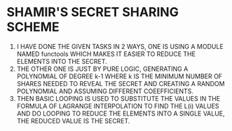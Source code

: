 
# SHAMIR'S SECRET SHARING SCHEME
1. I HAVE DONE THE GIVEN TASKS IN 2 WAYS, ONE IS USING A MODULE NAMED functools WHICH MAKES IT EASIER TO REDUCE THE ELEMENTS INTO THE SECRET.
2. THE OTHER ONE IS JUST BY PURE LOGIC, GENERATING A POLYNOMIAL OF DEGREE k-1 WHERE k IS THE MINIMUM NUMBER OF SHARES NEEDED TO REVEAL THE SECRET AND CREATING A RANDOM POLYNOMIAL AND ASSUMING DIFFERENT COEEFFICIENTS.
3. THEN BASIC LOOPING IS USED TO SUBSTITUTE THE VALUES IN THE FORMULA OF LAGRANGE INTERPOLATION TO FIND THE L(i) VALUES AND DO LOOPING TO REDUCE THE ELEMENTS INTO A SINGLE VALUE, THE REDUCED VALUE IS THE SECRET.
    
